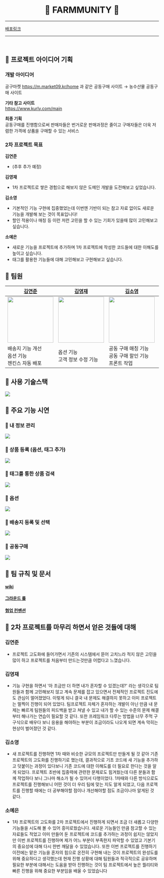 <h1 align="center"> 🌿 FARMMUNITY 🌿 </h1>

---

[배포링크](https://www.farmmunity.store/)

---

<br>

## 🥕 프로젝트 아이디어 기획

### 개발 아이디어
공구마켓 https://m.market09.kr/home 과 같은 공동구매 사이트
→ 농수산물 공동구매 사이트

**기타 참고 사이트**<br>
https://www.kurly.com/main

**최종 기획**<br>
공동구매를 진행함으로써 판매자들은 번거로운 판매과정은 줄이고 구매자들은 더욱 저렴한 가격에 상품을 구매할 수 있는 서비스



### 2차 프로젝트 목표
**김연준**
- (추후 추가 예정)

**김영재**
- 1차 프로젝트로 쌓은 경험으로 해보지 않은 도메인 개발을 도전해보고 싶었습니다.

**김소영**
- 기본적인 기능 구현에 집중했었는데 이번엔 기반이 되는 참고 자료 없이도 새로운 기능을 개발해 보는 것이 목표입니다!
- 할인 적용이나 매칭 등 이런 저런 고민을 할 수 있는 기회가 있을때 많이 고민해보고 싶습니다.

**소예은**
- 새로운 기능을 프로젝트에 추가하며 1차 프로젝트에 작성한 코드들에 대한 이해도를 높이고 싶습니다.
- 태그를 활용한 기능들에 대해 고민해보고 구현해보고 싶습니다.



## 🌽 팀원
| [김연준](https://github.com/duswnsxnxn)                                              | [김영재](https://github.com/Kim-youngjae)                                            | [김소영](https://github.com/whale22)                                                 | [소예은](https://github.com/sohhhyeeun)                                             |   
|-------------------------------------------------------------------------------------|-------------------------------------------------------------------------------------|-------------------------------------------------------------------------------------|----------------------------------------------------------------------------------|
| <img src ="https://avatars.githubusercontent.com/u/65449174?v=4" width="150" />     | <img src ="https://avatars.githubusercontent.com/u/62341313?v=4" width="150" />     | <img src ="https://avatars.githubusercontent.com/u/15629036?v=4" width="150" />     | <img src ="https://avatars.githubusercontent.com/u/109645958?v=4" width="150" /> |
| 배송지 기능 개선 <br/> 옵션 기능 <br/> 젠킨스 자동 배포                                    | 옵션 기능 <br/> 고객 정보 수정 기능                                                      | 공동 구매 매칭 기능 <br/> 공동 구매 할인 기능 <br/> 프론트 작업                             |  상품 태그 추가 기능<br/> 태그 검색 기능                                                       |



## 🍈 사용 기술스택
<img src ="https://cdn.discordapp.com/attachments/1119977979985019052/1128571408910401547/image.png"/>



## 🍅 주요 기능 시연
### 🌿 내 정보 관리
<img src ="https://user-images.githubusercontent.com/109645958/253142221-82bfa333-2866-4e89-a24f-9eb95ec7b23f.gif">

### 🌿 상품 등록 (옵션, 태그 추가)
<img src ="https://user-images.githubusercontent.com/109645958/253144589-9b622200-1fe1-42fc-b525-3469e0969e10.gif">

### 🌿 태그를 통한 상품 검색
<img src ="https://user-images.githubusercontent.com/109645958/253145946-c122a6ee-207a-4666-8085-9621e9fa0f4b.gif">

### 🌿 옵션
<img src ="https://user-images.githubusercontent.com/109645958/253158970-1aec9361-d708-4789-a154-697d46083246.gif">

### 🌿 배송지 등록 및 선택
<img src ="https://user-images.githubusercontent.com/109645958/253166979-d48ac353-c6cf-4657-8b37-3c9bcc27b23e.gif">

### 🌿 공동구매
<img src ="https://user-images.githubusercontent.com/109645958/253185808-3b905a43-15f5-4da0-8cc1-d4ce95ac2087.gif">



## 🍑 팀 규칙 및 문서
#### [wiki](https://mixolydian-chair-95a.notion.site/Wiki-e6bf65d3e75b45c3b7cc2232b2800dac?pvs=4)
#### [그라운드 룰](https://mixolydian-chair-95a.notion.site/60aa65cdb1534d57995f8bda59d506a1?pvs=4)
#### [협업 컨벤션](https://mixolydian-chair-95a.notion.site/97962a9afe994a51826993ebc7d07769?pvs=4)



## 🥝 2차 프로젝트를 마무리 하면서 얻은 것들에 대해
### 김연준
- 프로젝트 고도화에 들어가면서 기존의 시스템에서 뜯어 고치느라 적지 않은 고민을 많이 하고 프로젝트를 처음부터 만드는것만큼 어렵다고 느꼈습니다.

### 김영재
- 기능 구현을 하면서 '아 조금만 더 하면 내가 혼자할 수 있겠는데?' 라는 생각으로 팀원들과 함께 고민해보지 않고 
계속 문제를 잡고 있으면서 전체적인 프로젝트 진도에도 관심이 멀어졌었다. 
이렇게 되니 결국 내 문제도 해결하지 못하고 이미 프로젝트는 멀찍이 진행이 되어 있었다. 
팀프로젝트 자체가 혼자하는 개발이 아닌 만큼 내 문제는 빠르게 팀원들의 피드백을 받고 쳐낼 수 있고 
내가 할 수 있는 수준의 문제 해결부터 해나가는 연습이 필요할 것 같다. 
또한 프레임워크 다루는 방법을 너무 주먹 구구식으로 배우다 보니 응용을 해야하는 부분이 조금이라도 나오게 되면
계속 막히는 현상이 벌어졌던 것 같다.

### 김소영
- 새 프로젝트를 진행하면 1차 때와 비슷한 규모의 프로젝트만 만들게 될 것 같아 기존 프로젝트의 고도화를 진행하기로 했는데, 
결과적으로 기초 코드에 새 기능을 추가하고 덧붙이는 과정이 있다보니 기존 코드에 대한 이해도를 더 필요로 한다는 것을 
알게 되었다. 프로젝트 초반에 집중력에 관련한 문제로도 힘겨웠는데 다른 분들과 함께 작업하다 보니 그나마 해소가 될 수 있어서 
다행이었다. 1차때와 다른 방식으로도 프로젝트를 진행해보니 어떤 것이 더 우리 팀에 맞는 지도 알게 되었고, 
다음 프로젝트를 진행할 때에는 더 공부해야할 점이나 개선해야할 점도 조금이나마 알게된 것 같다.

### 소예은
- 1차 프로젝트의 고도화를 2차 프로젝트에서 진행하게 되면서 조금 더 새롭고 다양한 기능들을 시도해 볼 수 있어 
흥미로웠습니다. 새로운 기능들인 만큼 참고할 수 있는 자료들도 적었고 이미 만들어 둔 프로젝트에 코드를 추가하는 과정이 
쉽지는 않았지만 이번 프로젝트를 진행하며 제가 어느 부분이 부족한지 파악할 수 있었고 기본기의 중요성에 대해 
다시 한번 깨달을 수 있었습니다. 또한 이번 프로젝트를 진행하기 이전에는 맡은 기능을 혼자의 힘으로 온전히 구현해 내는 것이 
프로젝트의 완성도를 위해 중요하다고 생각했는데 현재 진행 상황에 대해 팀원들과 적극적으로 공유하며 필요한 부분에 대해서는 
도움을 받아 진행하는 것이 팀 프로젝트에서 높은 퀄리티와 빠른 진행을 위해 중요한 부분임을 배울 수 있었습니다
